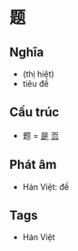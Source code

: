 # 题

## Nghĩa

* (thị hiệt)
* tiêu đề

## Cấu trúc
* 题 = [是](是.md) [页](页.md)

## Phát âm

* Hán Việt: đề

## Tags
* Hán Việt

<script>window.HANZI_FIELD='题';</script>
